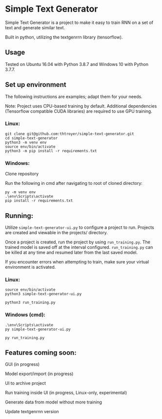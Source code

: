 # Simple Text Generator
Simple Text Generator is a project to make it easy to train RNN on a set of text and generate similar text.

Built in python, utilizing the textgenrrn library (tensorflow).

## Usage
Tested on Ubuntu 16.04 with Python 3.8.7 and Windows 10 with Python 3.7.7.

## Set up environment

The following instructions are examples; adapt them for your needs.

Note: Project uses CPU-based training by default.  Additional dependencies (Tensorflow compatible CUDA libraries) are required to use GPU training.

### Linux:

~~~
git clone git@github.com:thtroyer/simple-text-generator.git
cd simple-text-generator
python3 -m venv env
source env/bin/activate
python3 -m pip install -r requirements.txt
~~~

### Windows:
Clone repository

Run the following in cmd after navigating to root of cloned directory:
~~~
py -m venv env
.\env\Scripts\activate
pip install -r requirements.txt
~~~

## Running:

Utilize `simple-text-generator-ui.py` to configure a project to run.  Projects are created and viewable in the projects/ directory.

Once a project is created, run the project by using `run_training.py`.  The trained model is saved off at the interval configured.  `run_training.py` can be killed at any time and resumed later from the last saved model.

If you encounter errors when attempting to train, make sure your virtual environment is activated.

### Linux:
~~~
source env/bin/activate
python3 simple-text-generator-ui.py

python3 run_training.py
~~~

### Windows (cmd):
~~~
.\env\Scripts\activate
py simple-text-generator-ui.py

py run_training.py
~~~

## Features coming soon:

GUI (in progress)

Model export/import (in progress)

UI to archive project

Run training inside UI (in progress, Linux-only, experimental)

Generate data from model without more training

Update textgenrnn version

